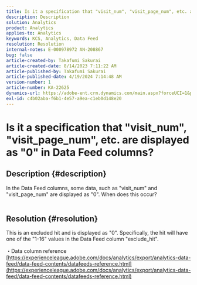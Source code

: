 ```yaml
---
title: Is it a specification that "visit_num", "visit_page_num", etc. are displayed as "0" in Data Feed columns?
description: Description
solution: Analytics
product: Analytics
applies-to: Analytics
keywords: KCS, Analytics, Data Feed
resolution: Resolution
internal-notes: E-000978972 AN-208867
bug: false
article-created-by: Takafumi Sakurai
article-created-date: 8/14/2023 7:11:22 AM
article-published-by: Takafumi Sakurai
article-published-date: 4/19/2024 7:14:48 AM
version-number: 1
article-number: KA-22625
dynamics-url: https://adobe-ent.crm.dynamics.com/main.aspx?forceUCI=1&pagetype=entityrecord&etn=knowledgearticle&id=088605c1-713a-ee11-bdf4-6045bd006295
exl-id: c4b02aba-f6b1-4e57-a9ea-c1eb0d148e20
---
```

# Is it a specification that "visit_num", "visit_page_num", etc. are displayed as "0" in Data Feed columns?

## Description {#description}

In the Data Feed columns, some data, such as "visit_num" and "visit_page_num" are displayed as "0". When does this occur?
<br> 

## Resolution {#resolution}


This is an excluded hit and is displayed as "0". Specifically, the hit will have one of the "1-16" values in the Data Feed column "exclude_hit".

・Data column reference
[https://experienceleague.adobe.com/docs/analytics/export/analytics-data-feed/data-feed-contents/datafeeds-reference.html](https://experienceleague.adobe.com/docs/analytics/export/analytics-data-feed/data-feed-contents/datafeeds-reference.html)

